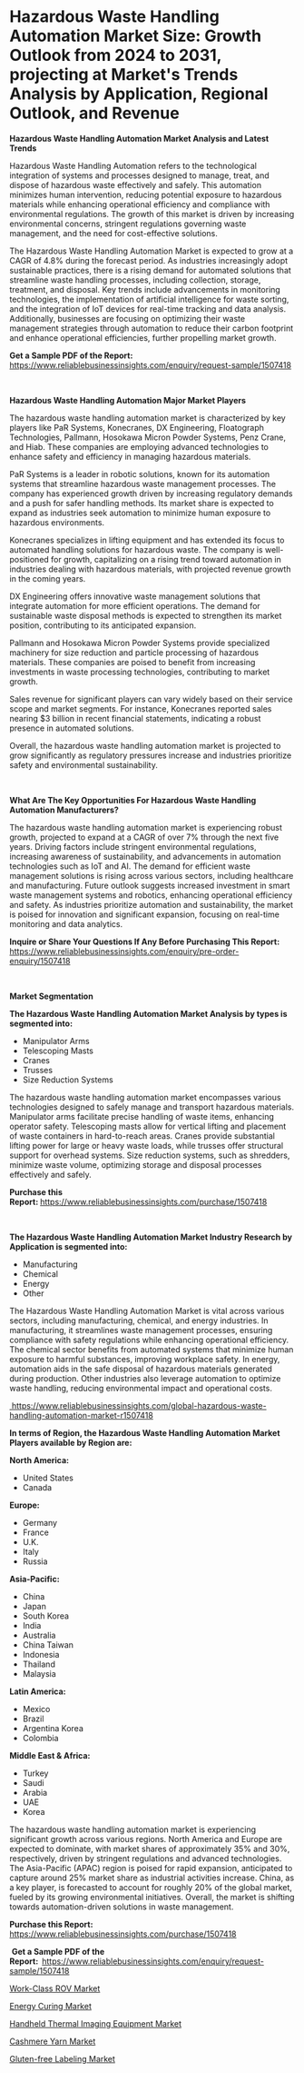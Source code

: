 <p><h1>Hazardous Waste Handling Automation Market Size: Growth Outlook from 2024 to 2031, projecting at Market's Trends Analysis by Application, Regional Outlook, and Revenue</h1></p><p><strong>Hazardous Waste Handling Automation Market Analysis and Latest Trends</strong></p>
<p><p>Hazardous Waste Handling Automation refers to the technological integration of systems and processes designed to manage, treat, and dispose of hazardous waste effectively and safely. This automation minimizes human intervention, reducing potential exposure to hazardous materials while enhancing operational efficiency and compliance with environmental regulations. The growth of this market is driven by increasing environmental concerns, stringent regulations governing waste management, and the need for cost-effective solutions.</p><p>The Hazardous Waste Handling Automation Market is expected to grow at a CAGR of 4.8% during the forecast period. As industries increasingly adopt sustainable practices, there is a rising demand for automated solutions that streamline waste handling processes, including collection, storage, treatment, and disposal. Key trends include advancements in monitoring technologies, the implementation of artificial intelligence for waste sorting, and the integration of IoT devices for real-time tracking and data analysis. Additionally, businesses are focusing on optimizing their waste management strategies through automation to reduce their carbon footprint and enhance operational efficiencies, further propelling market growth.</p></p>
<p><strong>Get a Sample PDF of the Report:&nbsp;</strong> <a href="https://www.reliablebusinessinsights.com/enquiry/request-sample/1507418">https://www.reliablebusinessinsights.com/enquiry/request-sample/1507418</a></p>
<p>&nbsp;</p>
<p><strong>Hazardous Waste Handling Automation Major Market Players</strong></p>
<p><p>The hazardous waste handling automation market is characterized by key players like PaR Systems, Konecranes, DX Engineering, Floatograph Technologies, Pallmann, Hosokawa Micron Powder Systems, Penz Crane, and Hiab. These companies are employing advanced technologies to enhance safety and efficiency in managing hazardous materials.</p><p>PaR Systems is a leader in robotic solutions, known for its automation systems that streamline hazardous waste management processes. The company has experienced growth driven by increasing regulatory demands and a push for safer handling methods. Its market share is expected to expand as industries seek automation to minimize human exposure to hazardous environments.</p><p>Konecranes specializes in lifting equipment and has extended its focus to automated handling solutions for hazardous waste. The company is well-positioned for growth, capitalizing on a rising trend toward automation in industries dealing with hazardous materials, with projected revenue growth in the coming years.</p><p>DX Engineering offers innovative waste management solutions that integrate automation for more efficient operations. The demand for sustainable waste disposal methods is expected to strengthen its market position, contributing to its anticipated expansion.</p><p>Pallmann and Hosokawa Micron Powder Systems provide specialized machinery for size reduction and particle processing of hazardous materials. These companies are poised to benefit from increasing investments in waste processing technologies, contributing to market growth.</p><p>Sales revenue for significant players can vary widely based on their service scope and market segments. For instance, Konecranes reported sales nearing $3 billion in recent financial statements, indicating a robust presence in automated solutions. </p><p>Overall, the hazardous waste handling automation market is projected to grow significantly as regulatory pressures increase and industries prioritize safety and environmental sustainability.</p></p>
<p>&nbsp;</p>
<p><strong>What Are The Key Opportunities For Hazardous Waste Handling Automation Manufacturers?</strong></p>
<p><p>The hazardous waste handling automation market is experiencing robust growth, projected to expand at a CAGR of over 7% through the next five years. Driving factors include stringent environmental regulations, increasing awareness of sustainability, and advancements in automation technologies such as IoT and AI. The demand for efficient waste management solutions is rising across various sectors, including healthcare and manufacturing. Future outlook suggests increased investment in smart waste management systems and robotics, enhancing operational efficiency and safety. As industries prioritize automation and sustainability, the market is poised for innovation and significant expansion, focusing on real-time monitoring and data analytics.</p></p>
<p><strong>Inquire or Share Your Questions If Any Before Purchasing This Report:</strong> <a href="https://www.reliablebusinessinsights.com/enquiry/pre-order-enquiry/1507418">https://www.reliablebusinessinsights.com/enquiry/pre-order-enquiry/1507418</a></p>
<p>&nbsp;</p>
<p><strong>Market Segmentation</strong></p>
<p><strong>The Hazardous Waste Handling Automation Market Analysis by types is segmented into:</strong></p>
<p><ul><li>Manipulator Arms</li><li>Telescoping Masts</li><li>Cranes</li><li>Trusses</li><li>Size Reduction Systems</li></ul></p>
<p><p>The hazardous waste handling automation market encompasses various technologies designed to safely manage and transport hazardous materials. Manipulator arms facilitate precise handling of waste items, enhancing operator safety. Telescoping masts allow for vertical lifting and placement of waste containers in hard-to-reach areas. Cranes provide substantial lifting power for large or heavy waste loads, while trusses offer structural support for overhead systems. Size reduction systems, such as shredders, minimize waste volume, optimizing storage and disposal processes effectively and safely.</p></p>
<p><strong>Purchase this Report:&nbsp;</strong><a href="https://www.reliablebusinessinsights.com/purchase/1507418">https://www.reliablebusinessinsights.com/purchase/1507418</a></p>
<p>&nbsp;</p>
<p><strong>The Hazardous Waste Handling Automation Market Industry Research by Application is segmented into:</strong></p>
<p><ul><li>Manufacturing</li><li>Chemical</li><li>Energy</li><li>Other</li></ul></p>
<p><p>The Hazardous Waste Handling Automation Market is vital across various sectors, including manufacturing, chemical, and energy industries. In manufacturing, it streamlines waste management processes, ensuring compliance with safety regulations while enhancing operational efficiency. The chemical sector benefits from automated systems that minimize human exposure to harmful substances, improving workplace safety. In energy, automation aids in the safe disposal of hazardous materials generated during production. Other industries also leverage automation to optimize waste handling, reducing environmental impact and operational costs.</p></p>
<p><a href="https://www.reliablebusinessinsights.com/global-hazardous-waste-handling-automation-market-r1507418">&nbsp;https://www.reliablebusinessinsights.com/global-hazardous-waste-handling-automation-market-r1507418</a></p>
<p><strong>In terms of Region, the Hazardous Waste Handling Automation Market Players available by Region are:</strong></p>
<p>
    <p> <strong> North America: </strong>
        <ul>
            <li>United States</li>
            <li>Canada</li>
        </ul>
        </p> 
    <p> <strong> Europe: </strong>
        <ul>
            <li>Germany</li>
            <li>France</li>
            <li>U.K.</li>
            <li>Italy</li>
            <li>Russia</li>
        </ul>
        </p> 
    <p> <strong> Asia-Pacific: </strong>
        <ul>
            <li>China</li>
            <li>Japan</li>
            <li>South Korea</li>
            <li>India</li>
            <li>Australia</li>
            <li>China Taiwan</li>
            <li>Indonesia</li>
            <li>Thailand</li>
            <li>Malaysia</li>
        </ul>
        </p> 
    <p> <strong> Latin America: </strong>
        <ul>
            <li>Mexico</li>
            <li>Brazil</li>
            <li>Argentina Korea</li>
            <li>Colombia</li>
        </ul>
        </p> 
    <p> <strong> Middle East & Africa: </strong>
        <ul>
            <li>Turkey</li>
            <li>Saudi</li>
            <li>Arabia</li>
            <li>UAE</li>
            <li>Korea</li>
        </ul>
    </p>
    </p>
<p><p>The hazardous waste handling automation market is experiencing significant growth across various regions. North America and Europe are expected to dominate, with market shares of approximately 35% and 30%, respectively, driven by stringent regulations and advanced technologies. The Asia-Pacific (APAC) region is poised for rapid expansion, anticipated to capture around 25% market share as industrial activities increase. China, as a key player, is forecasted to account for roughly 20% of the global market, fueled by its growing environmental initiatives. Overall, the market is shifting towards automation-driven solutions in waste management.</p></p>
<p><strong>Purchase this Report: </strong><a href="https://www.reliablebusinessinsights.com/purchase/1507418">https://www.reliablebusinessinsights.com/purchase/1507418</a></p>
<p>&nbsp;<strong>Get a Sample PDF of the Report:&nbsp;&nbsp;</strong><a href="https://www.reliablebusinessinsights.com/enquiry/request-sample/1507418">https://www.reliablebusinessinsights.com/enquiry/request-sample/1507418</a></p>
<p><strong></strong></p>
<p><p><a href="https://medium.com/@ashikrahman991/navigating-the-global-work-class-rov-market-from-trends-to-strategy-for-period-from-2024-to-2031-0cd902d10495?postPublishedType=repub">Work-Class ROV Market</a></p><p><a href="https://www.linkedin.com/pulse/global-energy-curing-market-exploring-share-trends-future-pvnnf?trackingId=bt1dsydgQoWbwVts%2FcRGmg%3D%3D">Energy Curing Market</a></p><p><a href="https://github.com/sumonsky0m/Market-Research-Report-List-1/blob/main/handheld-thermal-imaging-equipment-market.md">Handheld Thermal Imaging Equipment Market</a></p><p><a href="https://issuu.com/reportprime-2/docs/cashmere-yarn-market-size-2030.pptx_9c75cdae1c758d">Cashmere Yarn Market</a></p><p><a href="https://github.com/AnnDiaz698/Market-Research-Report-List-1/blob/main/gluten-free-labeling-market.md">Gluten-free Labeling Market</a></p></p>